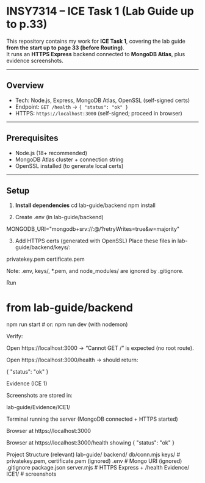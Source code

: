 # INSY7314 – ICE Task 1 (Lab Guide up to p.33)

This repository contains my work for **ICE Task 1**, covering the lab guide **from the start up to page 33 (before Routing)**.  
It runs an **HTTPS Express** backend connected to **MongoDB Atlas**, plus evidence screenshots.

---

## Overview
- Tech: Node.js, Express, MongoDB Atlas, OpenSSL (self-signed certs)
- Endpoint: `GET /health` → `{ "status": "ok" }`
- HTTPS: `https://localhost:3000` (self-signed; proceed in browser)

---

## Prerequisites
- Node.js (18+ recommended)
- MongoDB Atlas cluster + connection string
- OpenSSL installed (to generate local certs)

---

## Setup

1) **Install dependencies**
cd lab-guide/backend
npm install

2) Create .env (in lab-guide/backend)

MONGODB_URI="mongodb+srv://<user>:<pass>@<cluster>/?retryWrites=true&w=majority"


3) Add HTTPS certs (generated with OpenSSL)
Place these files in lab-guide/backend/keys/:

privatekey.pem
certificate.pem


Note: .env, keys/, *.pem, and node_modules/ are ignored by .gitignore.

Run
# from lab-guide/backend
npm run start      # or: npm run dev (with nodemon)


Verify:

Open https://localhost:3000 → “Cannot GET /” is expected (no root route).

Open https://localhost:3000/health → should return:

{ "status": "ok" }

Evidence (ICE 1)

Screenshots are stored in:

lab-guide/Evidence/ICE1/


Terminal running the server (MongoDB connected + HTTPS started)

Browser at https://localhost:3000

Browser at https://localhost:3000/health showing { "status": "ok" }

Project Structure (relevant)
lab-guide/
  backend/
    db/conn.mjs
    keys/                # privatekey.pem, certificate.pem (ignored)
    .env                 # Mongo URI (ignored)
    .gitignore
    package.json
    server.mjs           # HTTPS Express + /health
  Evidence/
    ICE1/                # screenshots
